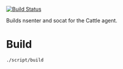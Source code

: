 [![Build Status](http://drone.rancher.io/api/badge/github.com/rancherio/agent-binaries/status.svg?branch=master)](http://drone.rancher.io/github.com/rancherio/agent-binaries)

Builds nsenter and socat for the Cattle agent.

# Build
`./script/build`
